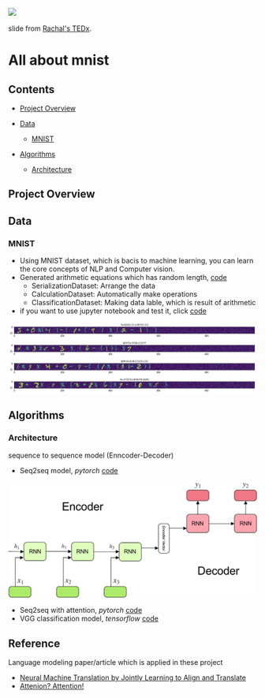 ![](https://pbs.twimg.com/media/DqAN0T2U8AAvS0Y.jpg)

slide from [Rachal's TEDx](https://www.youtube.com/watch?v=LqjP7O9SxOM).

# All about mnist

## Contents

* [Project Overview](#project-overview)


* [Data](#data)
    * [MNIST](#mnist)
* [Algorithms](#algorithms)
	* [Architecture](#architecture)

## Project Overview

## Data

### MNIST


- Using MNIST dataset, which is bacis to machine learning, you can learn the core concepts of NLP and Computer vision.
- Generated arithmetic equations which has random length, [code](https://github.com/you-just-want-attention/image-captioning/blob/master/utils/dataset.py)
    * SerializationDataset: Arrange the data
    * CalculationDataset: Automatically make operations
    * ClassificationDataset: Making data lable, which is result of arithmetic
- if you want to use jupyter notebook and test it, click [code](https://github.com/you-just-want-attention/image-captioning/blob/master/scripts/mnist-data-calculation-pipeline.ipynb)


![](/assets/equation1.png)
![](/assets/equation2.png)
![](/assets/equation3.png)
![](/assets/equation4.png)

## Algorithms

### Architecture

sequence to sequence model (Enncoder-Decoder)
- Seq2seq model, *pytorch* [code](https://github.com/you-just-want-attention/image-captioning/blob/master/scripts/calculation/seq_2_seq_model_torch.ipynb)

![](/assets/seq2seq.jpeg)

- Seq2seq with attention, *pytorch* [code](https://github.com/you-just-want-attention/image-captioning/blob/master/scripts/calculation/seq_2_seq_model_attention_torch.ipynb)
- VGG classification model, *tensorflow* [code](https://github.com/you-just-want-attention/image-captioning/blob/master/tf_models/classification/models.py)


## Reference

Language modeling paper/article which is applied in these project
- [Neural Machine Translation by Jointly Learning to Align and Translate](https://arxiv.org/pdf/1409.0473.pdf)
- [Attenion? Attention!](https://lilianweng.github.io/lil-log/2018/06/24/attention-attention.html)
